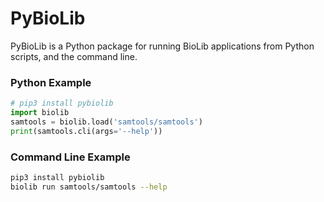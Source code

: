 # PyBioLib

PyBioLib is a Python package for running BioLib applications from Python scripts, and the command line.

### Python Example
```python
# pip3 install pybiolib
import biolib
samtools = biolib.load('samtools/samtools')
print(samtools.cli(args='--help'))
```

### Command Line Example
```bash
pip3 install pybiolib
biolib run samtools/samtools --help
```

